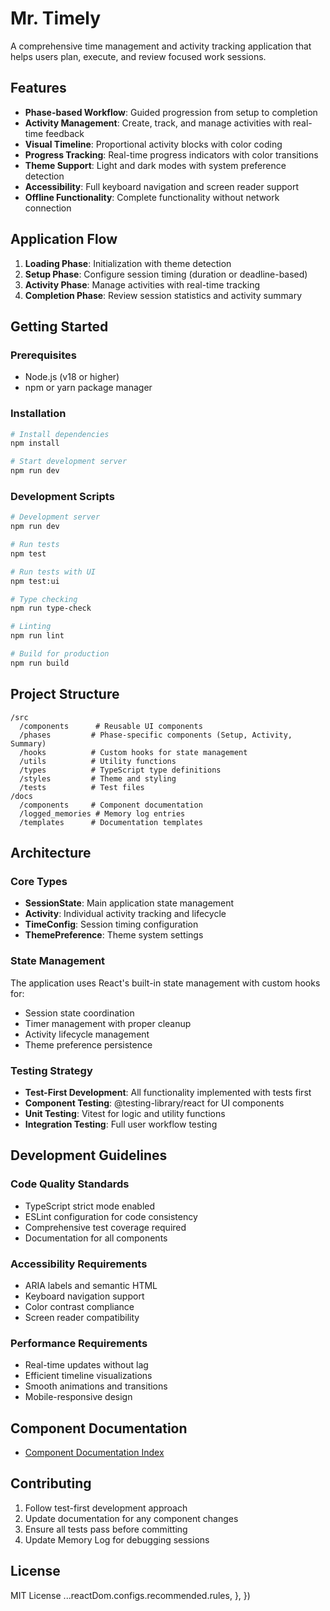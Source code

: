 # Mr. Timely

A comprehensive time management and activity tracking application that helps users plan, execute, and review focused work sessions.

## Features

- **Phase-based Workflow**: Guided progression from setup to completion
- **Activity Management**: Create, track, and manage activities with real-time feedback
- **Visual Timeline**: Proportional activity blocks with color coding
- **Progress Tracking**: Real-time progress indicators with color transitions
- **Theme Support**: Light and dark modes with system preference detection
- **Accessibility**: Full keyboard navigation and screen reader support
- **Offline Functionality**: Complete functionality without network connection

## Application Flow

1. **Loading Phase**: Initialization with theme detection
2. **Setup Phase**: Configure session timing (duration or deadline-based)
3. **Activity Phase**: Manage activities with real-time tracking
4. **Completion Phase**: Review session statistics and activity summary

## Getting Started

### Prerequisites
- Node.js (v18 or higher)
- npm or yarn package manager

### Installation

```bash
# Install dependencies
npm install

# Start development server
npm run dev
```

### Development Scripts

```bash
# Development server
npm run dev

# Run tests
npm test

# Run tests with UI
npm test:ui

# Type checking
npm run type-check

# Linting
npm run lint

# Build for production
npm run build
```

## Project Structure

```
/src
  /components      # Reusable UI components
  /phases         # Phase-specific components (Setup, Activity, Summary)
  /hooks          # Custom hooks for state management
  /utils          # Utility functions
  /types          # TypeScript type definitions
  /styles         # Theme and styling
  /tests          # Test files
/docs
  /components     # Component documentation
  /logged_memories # Memory log entries
  /templates      # Documentation templates
```

## Architecture

### Core Types

- **SessionState**: Main application state management
- **Activity**: Individual activity tracking and lifecycle
- **TimeConfig**: Session timing configuration
- **ThemePreference**: Theme system settings

### State Management

The application uses React's built-in state management with custom hooks for:
- Session state coordination
- Timer management with proper cleanup
- Activity lifecycle management
- Theme preference persistence

### Testing Strategy

- **Test-First Development**: All functionality implemented with tests first
- **Component Testing**: @testing-library/react for UI components
- **Unit Testing**: Vitest for logic and utility functions
- **Integration Testing**: Full user workflow testing

## Development Guidelines

### Code Quality Standards
- TypeScript strict mode enabled
- ESLint configuration for code consistency
- Comprehensive test coverage required
- Documentation for all components

### Accessibility Requirements
- ARIA labels and semantic HTML
- Keyboard navigation support
- Color contrast compliance
- Screen reader compatibility

### Performance Requirements
- Real-time updates without lag
- Efficient timeline visualizations
- Smooth animations and transitions
- Mobile-responsive design

## Component Documentation

- [Component Documentation Index](docs/components/README.md)

## Contributing

1. Follow test-first development approach
2. Update documentation for any component changes
3. Ensure all tests pass before committing
4. Update Memory Log for debugging sessions

## License

MIT License
    ...reactDom.configs.recommended.rules,
  },
})
```
